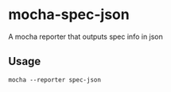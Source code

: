mocha-spec-json
================================

A mocha reporter that outputs spec info in json

Usage
---------------
```
mocha --reporter spec-json
```
